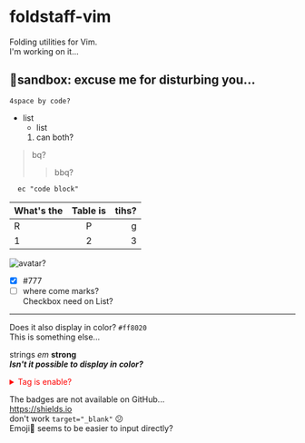 # foldstaff-vim

Folding utilities for Vim.  
I'm working on it...  


## 💎sandbox: excuse me for disturbing you...

    4space by code?

+ list
  - list
  1. can both?

> bq?
> > bbq?

```vim
  ec "code block"
```

  |What's the |Table is|tihs?|
  |:--|:-:|--:|
  |R|P|g|
  |1|2|3|

![avatar?](https://avatars.githubusercontent.com/u/97036597?s=80&v=80)

- [x] #777
- [ ] where come marks?  
  Checkbox need on List?

----


Does it also display in color? `#ff8020`  
This is something else...  

strings  *em* **strong**  
***Isn't it possible to display in color?***

<details style='color:red'>
    <summary>Tag is enable?</summary>
    Hidden messages.<br>
    The markdown doesn't work in tags.<br><br>
    Is it possible that <kbd style='color:red;font-size:3em'>style</kbd> are also enabled too?<br>
    So tags work, but <code fg="#ff0000">attributes</code> don't...<br>
</details>

The badges are not available on GitHub...  
<a target="_blank" href="https://shields.io">https://shields.io</a>  
don't work `target="_blank"` :confused:  
Emoji🍣 seems to be easier to input directly?  
